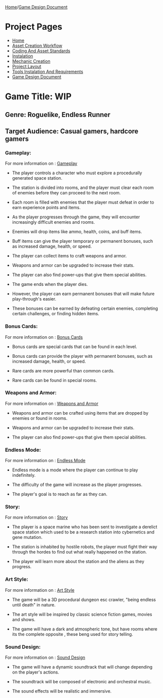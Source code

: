 [Home](../../README.md)/[Game Design Document](/docs/gdd/GameDesignDocument.MD)

# Project Pages
- [Home](../../README.md)
- [Asset Creation Workflow](./AssetCreationWorkflow.md)
- [Coding And Asset Standards](./CodingAndAssetStandards.md)
- [Instalation](./Instalation.MD)
- [Mechanic Creation](./MechanicCreation.md)
- [Project Layout](./ProjectLayout.MD)
- [Tools Instalation And Requirements](./ToolsInstalationAndRequirements.md)
- [Game Design Document](../GDD/GameDesignDocument.MD)


<h1><b>Game Title:</b> WIP</h1>
<h2><b>Genre:</b> Roguelike, Endless Runner</h2>
<h2><b>Target</b> Audience: Casual gamers, hardcore gamers</h2>

<h3>Gameplay:</h3>

For more information on : [Gameplay](Gameplay.MD)

- The player controls a character who must explore a procedurally generated space station.

- The station is divided into rooms, and the player must clear each room of enemies before they can proceed to the next room.

- Each room is filled with enemies that the player must defeat in order to earn experience points and items.

- As the player progresses through the game, they will encounter increasingly difficult enemies and rooms.

- Enemies will drop items like ammo, health, coins, and buff items.

- Buff items can give the player temporary or permanent bonuses, such as increased damage, health, or speed.

- The player can collect items to craft weapons and armor.

- Weapons and armor can be upgraded to increase their stats.

- The player can also find power-ups that give them special abilities.

- The game ends when the player dies.

- However, the player can earn permanent bonuses that will make future 
play-through's easier.

- These bonuses can be earned by defeating certain enemies, completing certain challenges, or finding hidden items.

<h3>Bonus Cards:</h3>

For more information on : [Bonus Cards](BonusCards.MD)

- Bonus cards are special cards that can be found in each level.

- Bonus cards can provide the player with permanent bonuses, such as increased damage, health, or speed.

- Rare cards are more powerful than common cards.

- Rare cards can be found in special rooms.

<h3>Weapons and Armor:</h3>

For more information on : [Weapons and Armor](WeaponsAndArmor.MD)

- Weapons and armor can be crafted using items that are dropped by enemies or found in rooms.

- Weapons and armor can be upgraded to increase their stats.

- The player can also find power-ups that give them special abilities.

<h3>Endless Mode:</h3>

For more information on : [Endless Mode](EndlessMode.md)

- Endless mode is a mode where the player can continue to play indefinitely.

- The difficulty of the game will increase as the player progresses.

- The player's goal is to reach as far as they can.

<h3>Story:</h3>

For more information on : [Story](Story.MD)

- The player is a space marine who has been sent to investigate a derelict space station which used to be a research station into cybernetics and gene mutation.

- The station is inhabited by hostile robots, the player must fight their way through the hordes to find out what really happened on the station.

- The player will learn more about the station and the aliens as they progress.

<h3>Art Style:</h3>

For more information on : [Art Style](ArtStyle.MD)

- The game will be a 3D procedural dungeon esc crawler, "being endless until death" in nature.

- The art style will be inspired by classic science fiction games, movies and shows.

- The game will have a dark and atmospheric tone, but have rooms where its the complete opposite , these beng used for story telling.

<h3>Sound Design:</h3>

For more information on : [Sound Design](SoundDesign.MD)

- The game will have a dynamic soundtrack that will change depending on the player's actions.

- The soundtrack will be composed of electronic and orchestral music.

- The sound effects will be realistic and immersive.